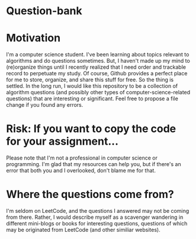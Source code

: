 # Question-bank

# Motivation
I'm a computer science student. I've been learning about topics relevant to algorithms and do questions sometimes. But, I haven't made up my mind to (re)organize things until I recently realized that I need order and trackable record to perpetuate my study. Of course, Github provides a perfect place for me to store, organize, and share this stuff for free. So the thing is settled. In the long run, I would like this repository to be a collection of algorithm questions (and possibly other types of computer-science-related questions) that are interesting or significant. Feel free to propose a file change if you found any errors.

# Risk: If you want to copy the code for your assignment...
Please note that I'm not a professional in computer science or programming. I'm glad that my resources can help you, but if there's an error that both you and I overlooked, don't blame me for that.

# Where the questions come from?
I'm seldom on LeetCode, and the questions I answered may not be coming from there. Rather, I would describe myself as a scavenger wandering in different mini-blogs or books for interesting questions, questions of which may be originated from LeetCode (and other similiar websites).
